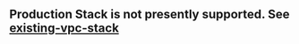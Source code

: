 ## Production Stack is not presently supported. See [existing-vpc-stack](https://github.com/RibbonCommunications/sbc_aws_cloudformation/tree/master/supported/highavailability/existing-stack)
